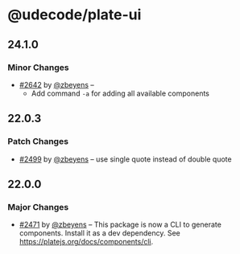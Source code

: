 # @udecode/plate-ui

## 24.1.0

### Minor Changes

- [#2642](https://github.com/udecode/plate/pull/2642) by [@zbeyens](https://github.com/zbeyens) –
  - Add command `-a` for adding all available components

## 22.0.3

### Patch Changes

- [#2499](https://github.com/udecode/plate/pull/2499) by [@zbeyens](https://github.com/zbeyens) – use single quote instead of double quote

## 22.0.0

### Major Changes

- [#2471](https://github.com/udecode/plate/pull/2471) by [@zbeyens](https://github.com/zbeyens) – This package is now a CLI to generate components. Install it as a dev dependency. See https://platejs.org/docs/components/cli.
